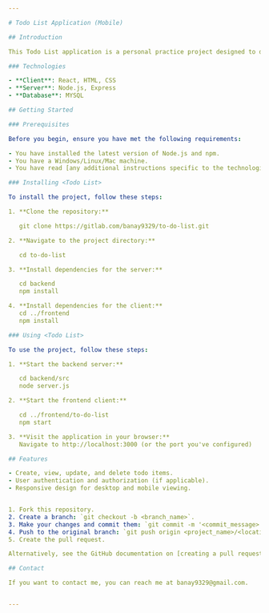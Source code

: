 ```yaml
---

# Todo List Application (Mobile)

## Introduction

This Todo List application is a personal practice project designed to demonstrate a full-stack application with a client and server architecture. It provides a simple yet functional interface for users to manage their daily tasks.

### Technologies

- **Client**: React, HTML, CSS
- **Server**: Node.js, Express
- **Database**: MYSQL

## Getting Started

### Prerequisites

Before you begin, ensure you have met the following requirements:

- You have installed the latest version of Node.js and npm.
- You have a Windows/Linux/Mac machine.
- You have read [any additional instructions specific to the technologies used].

### Installing <Todo List>

To install the project, follow these steps:

1. **Clone the repository:**

   git clone https://gitlab.com/banay9329/to-do-list.git

2. **Navigate to the project directory:**

   cd to-do-list

3. **Install dependencies for the server:**

   cd backend
   npm install

4. **Install dependencies for the client:**
   cd ../frontend
   npm install

### Using <Todo List>

To use the project, follow these steps:

1. **Start the backend server:**

   cd backend/src
   node server.js

2. **Start the frontend client:**

   cd ../frontend/to-do-list
   npm start

3. **Visit the application in your browser:**
   Navigate to http://localhost:3000 (or the port you've configured)

## Features

- Create, view, update, and delete todo items.
- User authentication and authorization (if applicable).
- Responsive design for desktop and mobile viewing.


1. Fork this repository.
2. Create a branch: `git checkout -b <branch_name>`.
3. Make your changes and commit them: `git commit -m '<commit_message>'`
4. Push to the original branch: `git push origin <project_name>/<location>`
5. Create the pull request.

Alternatively, see the GitHub documentation on [creating a pull request](https://help.github.com/articles/creating-a-pull-request/).

## Contact

If you want to contact me, you can reach me at banay9329@gmail.com.


---
```

